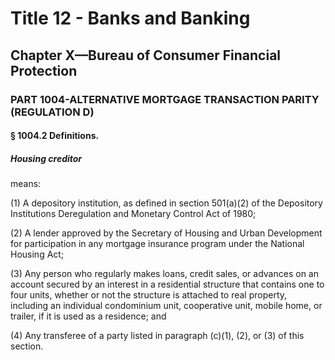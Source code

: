 
# Title 12 - Banks and Banking
## Chapter X—Bureau of Consumer Financial Protection
### PART 1004-ALTERNATIVE MORTGAGE TRANSACTION PARITY (REGULATION D)
#### § 1004.2 Definitions.
##### Housing creditor

means:

(1) A depository institution, as defined in section 501(a)(2) of the Depository Institutions Deregulation and Monetary Control Act of 1980;

(2) A lender approved by the Secretary of Housing and Urban Development for participation in any mortgage insurance program under the National Housing Act;

(3) Any person who regularly makes loans, credit sales, or advances on an account secured by an interest in a residential structure that contains one to four units, whether or not the structure is attached to real property, including an individual condominium unit, cooperative unit, mobile home, or trailer, if it is used as a residence; and

(4) Any transferee of a party listed in paragraph (c)(1), (2), or (3) of this section.
